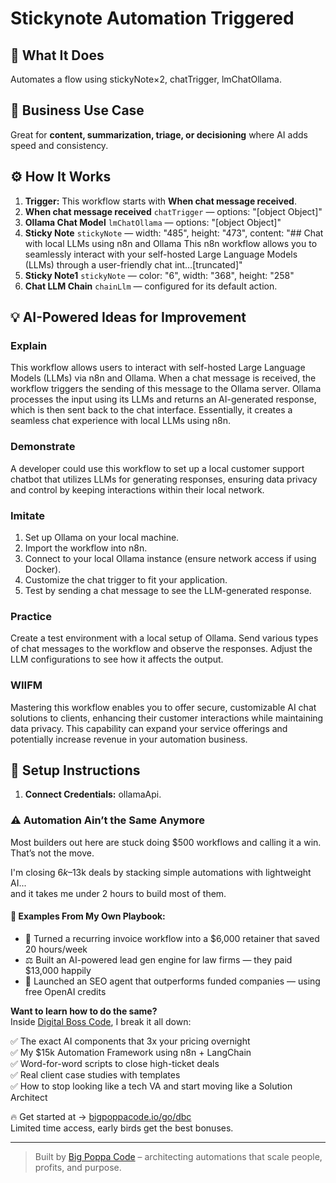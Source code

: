 # Stickynote Automation Triggered
## 🚀 What It Does
Automates a flow using stickyNote×2, chatTrigger, lmChatOllama.

## 💼 Business Use Case
Great for **content, summarization, triage, or decisioning** where AI adds speed and consistency.

## ⚙️ How It Works
1. **Trigger:** This workflow starts with **When chat message received**.
2. **When chat message received** `chatTrigger` — options: "[object Object]"
3. **Ollama Chat Model** `lmChatOllama` — options: "[object Object]"
4. **Sticky Note** `stickyNote` — width: "485", height: "473", content: "## Chat with local LLMs using n8n and Ollama
This n8n workflow allows you to seamlessly interact with your self-hosted Large Language Models (LLMs) through a user-friendly chat int…[truncated]"
5. **Sticky Note1** `stickyNote` — color: "6", width: "368", height: "258"
6. **Chat LLM Chain** `chainLlm` — configured for its default action.

## 💡 AI-Powered Ideas for Improvement
### Explain
This workflow allows users to interact with self-hosted Large Language Models (LLMs) via n8n and Ollama. When a chat message is received, the workflow triggers the sending of this message to the Ollama server. Ollama processes the input using its LLMs and returns an AI-generated response, which is then sent back to the chat interface. Essentially, it creates a seamless chat experience with local LLMs using n8n.

### Demonstrate
A developer could use this workflow to set up a local customer support chatbot that utilizes LLMs for generating responses, ensuring data privacy and control by keeping interactions within their local network.

### Imitate
1. Set up Ollama on your local machine.
2. Import the workflow into n8n.
3. Connect to your local Ollama instance (ensure network access if using Docker).
4. Customize the chat trigger to fit your application.
5. Test by sending a chat message to see the LLM-generated response.

### Practice
Create a test environment with a local setup of Ollama. Send various types of chat messages to the workflow and observe the responses. Adjust the LLM configurations to see how it affects the output.

### WIIFM
Mastering this workflow enables you to offer secure, customizable AI chat solutions to clients, enhancing their customer interactions while maintaining data privacy. This capability can expand your service offerings and potentially increase revenue in your automation business.

## 🔧 Setup Instructions
1. **Connect Credentials:** ollamaApi.

### ⚠️ Automation Ain’t the Same Anymore

Most builders out here are stuck doing $500 workflows and calling it a win.  
That’s not the move.  

I'm closing $6k–$13k deals by stacking simple automations with lightweight AI...  
and it takes me under 2 hours to build most of them.

#### 🧠 Examples From My Own Playbook:
- 🔁 Turned a recurring invoice workflow into a $6,000 retainer that saved 20 hours/week  
- ⚖️ Built an AI-powered lead gen engine for law firms — they paid $13,000 happily  
- 🚀 Launched an SEO agent that outperforms funded companies — using free OpenAI credits  

**Want to learn how to do the same?**  
Inside [Digital Boss Code](https://bigpoppacode.io/go/dbc), I break it all down:

✅ The exact AI components that 3x your pricing overnight  
✅ My $15k Automation Framework using n8n + LangChain  
✅ Word-for-word scripts to close high-ticket deals  
✅ Real client case studies with templates  
✅ How to stop looking like a tech VA and start moving like a Solution Architect  

🔥 Get started at → [bigpoppacode.io/go/dbc](https://bigpoppacode.io/go/dbc)  
Limited time access, early birds get the best bonuses.

---
> Built by [Big Poppa Code](https://bigpoppacode.io) – architecting automations that scale people, profits, and purpose.
